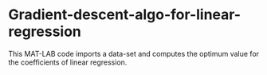 # Gradient-descent-algo-for-linear-regression
This MAT-LAB code imports a data-set and computes the optimum value for the coefficients of linear regression.

